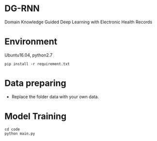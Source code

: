 # DG-RNN
Domain Knowledge Guided Deep Learning with Electronic Health Records

# Environment
Ubuntu16.04, python2.7
```
pip install -r requirement.txt
```



# Data preparing 
-	Replace the folder data with your own data.

# Model Training
```
cd code
python main.py
```

